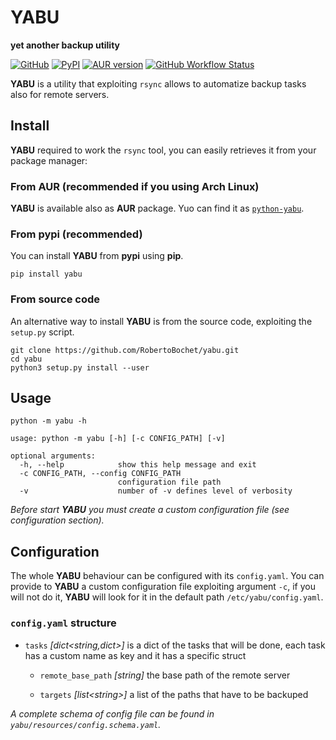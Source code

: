 # YABU

**yet another backup utility**

[![GitHub](https://img.shields.io/github/license/robertobochet/yabu?color=blue)](https://github.com/RobertoBochet/yabu/blob/master/LICENSE)
[![PyPI](https://img.shields.io/pypi/v/yabu?color=yellow&label=pypi%20version)](https://pypi.org/project/yabu/)
[![AUR version](https://img.shields.io/aur/version/python-yabu)](https://aur.archlinux.org/packages/python-yabu/)
[![GitHub Workflow Status](https://img.shields.io/github/workflow/status/robertobochet/yabu/Package%20deploy?label=CD)](https://pypi.org/project/yabu/)

**YABU** is a utility that exploiting `rsync` allows to automatize backup tasks also for remote servers. 

## Install

**YABU** required to work the `rsync` tool, you can easily retrieves it from your package manager:

### From AUR (recommended if you using Arch Linux)

**YABU** is available also as **AUR** package. Yuo can find it as [`python-yabu`](https://aur.archlinux.org/packages/python-yabu/).

### From pypi (recommended)

You can install **YABU** from **pypi** using **pip**.

```shell script
pip install yabu
``` 

### From source code

An alternative way to install **YABU** is from the source code, exploiting the `setup.py` script.

```shell script
git clone https://github.com/RobertoBochet/yabu.git
cd yabu
python3 setup.py install --user 
```

## Usage

```shell script
python -m yabu -h
```
```text
usage: python -m yabu [-h] [-c CONFIG_PATH] [-v]

optional arguments:
  -h, --help            show this help message and exit
  -c CONFIG_PATH, --config CONFIG_PATH
                        configuration file path
  -v                    number of -v defines level of verbosity
```

*Before start **YABU** you must create a custom configuration file (see configuration section).*

## Configuration

The whole **YABU** behaviour can be configured with its `config.yaml`.
You can provide to **YABU** a custom configuration file exploiting argument `-c`, if you will not do it, **YABU** will look for it in the default path `/etc/yabu/config.yaml`. 

### `config.yaml` structure

- `tasks` *[dict\<string,dict\>]* is a dict of the tasks that will be done, each task has a custom name as key and it has a specific struct

    - `remote_base_path` *[string]*
        the base path of the remote server
    
    - `targets` *[list\<string\>]*
        a list of the paths that have to be backuped

*A complete schema of config file can be found in `yabu/resources/config.schema.yaml`.*
